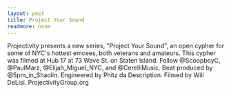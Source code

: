 ```yaml
---
layout: post
title: Project Your Sound
readmore: none
---
```

Projectivity presents a new series, "Project Your Sound", an open cypher for some of NYC's hottest emcees, both veterans and amateurs.  This cypher was filmed at Hub 17 at 73 Wave St. on Staten Island. Follow @ScoopboyC, @PaulMarz, @Elijah_Miguel_NYC, and @CerelliMusic. Beat produced by @5pm_in_Shaolin.  Engineered by Phitz da Description.  Filmed by Will DeLisi.  ProjectivityGroup.org

